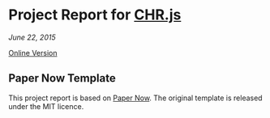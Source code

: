 # Project Report for [CHR.js](https://github.com/fnogatz/CHR.js)

*June 22, 2015*

[Online Version](https://fnogatz.github.io/paper-now-chrjs/)

## Paper Now Template

This project report is based on [Paper Now](https://github.com/PeerJ/paper-now). The original template is released under the MIT licence.
